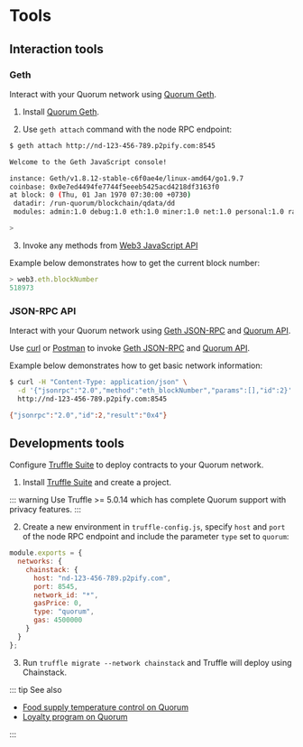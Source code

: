 # Tools

## Interaction tools

### Geth

Interact with your Quorum network using [Quorum Geth](https://github.com/jpmorganchase/quorum/releases/).

1. Install [Quorum Geth](https://github.com/jpmorganchase/quorum/releases/).

2. Use `geth attach` command with the node RPC endpoint:

``` sh
$ geth attach http://nd-123-456-789.p2pify.com:8545

Welcome to the Geth JavaScript console!

instance: Geth/v1.8.12-stable-c6f0ae4e/linux-amd64/go1.9.7
coinbase: 0x0e7ed4494fe7744f5eeeb5425acd4218df3163f0
at block: 0 (Thu, 01 Jan 1970 07:30:00 +0730)
 datadir: /run-quorum/blockchain/qdata/dd
 modules: admin:1.0 debug:1.0 eth:1.0 miner:1.0 net:1.0 personal:1.0 raft:1.0 rpc:1.0 txpool:1.0 web3:1.0

>
```

3. Invoke any methods from [Web3 JavaScript API](https://github.com/ethereum/wiki/wiki/JavaScript-API)

Example below demonstrates how to get the current block number:

``` js
> web3.eth.blockNumber
518973
```

### JSON-RPC API

Interact with your Quorum network using [Geth JSON-RPC](https://github.com/ethereum/wiki/wiki/JSON-RPC) and [Quorum API](https://docs.goquorum.com/en/latest/Getting%20Started/api/).

Use [curl](https://curl.haxx.se) or [Postman](https://www.getpostman.com) to invoke [Geth JSON-RPC](https://github.com/ethereum/wiki/wiki/JSON-RPC) and [Quorum API](https://docs.goquorum.com/en/latest/Getting%20Started/api/).

Example below demonstrates how to get basic network information:

``` sh
$ curl -H "Content-Type: application/json" \
  -d '{"jsonrpc":"2.0","method":"eth_blockNumber","params":[],"id":2}' \
  http://nd-123-456-789.p2pify.com:8545

{"jsonrpc":"2.0","id":2,"result":"0x4"}
```

## Developments tools

Configure [Truffle Suite](https://truffleframework.com) to deploy contracts to your Quorum network.

1. Install [Truffle Suite](https://truffleframework.com) and create a project.

::: warning
Use Truffle >= 5.0.14 which has complete Quorum support with privacy features.
:::

2. Create a new environment in `truffle-config.js`, specify `host` and `port` of the node RPC endpoint and include the parameter `type` set to `quorum`:

``` js
module.exports = {
  networks: {
    chainstack: {
      host: "nd-123-456-789.p2pify.com",
      port: 8545,
      network_id: "*",
      gasPrice: 0,
      type: "quorum",
      gas: 4500000
    }
  }
};
```

3. Run `truffle migrate --network chainstack` and Truffle will deploy using Chainstack.

::: tip See also

* [Food supply temperature control on Quorum](/tutorials/food-supply-temperature-control-on-quorum)
* [Loyalty program on Quorum](/tutorials/loyalty-program-on-quorum)

:::
